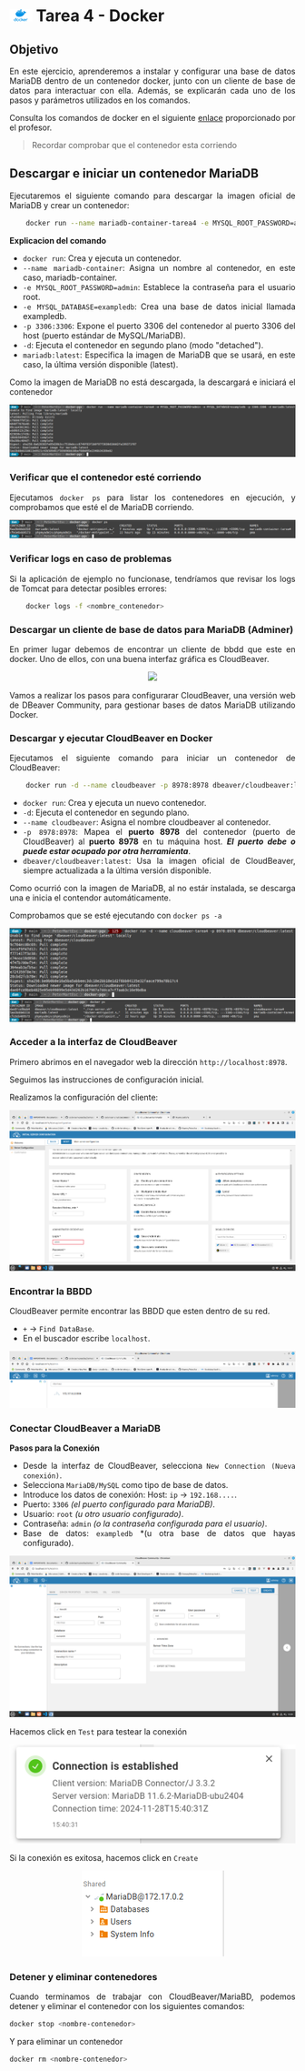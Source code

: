 <div style="text-align: justify;">

# <img src="../recursos-compartidos/docker-icon.png" width="40"> Tarea 4 - Docker

## Objetivo

En este ejercicio, aprenderemos a instalar y configurar una base de datos MariaDB dentro de un contenedor docker, junto con un cliente de base de datos para interactuar con ella. Además, se explicarán cada uno de los pasos y parámetros utilizados en los comandos.

Consulta los comandos de docker en el siguiente [enlace](https://github.com/jpexposito/code-learn/blob/main/comun/docker/COMANDOS.md) proporcionado por el profesor.

> Recordar comprobar que el contenedor esta corriendo

## Descargar e iniciar un contenedor MariaDB

Ejecutaremos el siguiente comando para descargar la imagen oficial de MariaDB y crear un contenedor:

```bash
    docker run --name mariadb-container-tarea4 -e MYSQL_ROOT_PASSWORD=admin -e MYSQL_DATABASE=exampledb -p 3306:3306 -d mariadb:latest
```

__Explicacion del comando__

- `docker run`: Crea y ejecuta un contenedor.   
- `--name mariadb-container`: Asigna un nombre al contenedor, en este caso, mariadb-container.
- `-e MYSQL_ROOT_PASSWORD=admin`: Establece la contraseña para el usuario root.
- `-e MYSQL_DATABASE=exampledb`: Crea una base de datos inicial llamada exampledb.
- `-p 3306:3306`: Expone el puerto 3306 del contenedor al puerto 3306 del host (puerto estándar de MySQL/MariaDB).
- `-d`: Ejecuta el contenedor en segundo plano (modo "detached").
- `mariadb:latest`: Especifica la imagen de MariaDB que se usará, en este caso, la última versión disponible (latest).

Como la imagen de MariaDB no está descargada, la descargará e iniciará el contenedor

<img src="./capturas/1.png" alt="captura 1">

### Verificar que el contenedor esté corriendo

Ejecutamos `docker ps` para listar los contenedores en ejecución, y comprobamos que esté el de MariaDB corriendo.

<img src="./capturas/2.png" alt="captura 2">

### Verificar logs en caso de problemas

Si la aplicación de ejemplo no funcionase, tendríamos que revisar los logs de Tomcat para detectar posibles errores:

```bash
    docker logs -f <nombre_contenedor>
```

### Descargar un cliente de base de datos para MariaDB (Adminer)

En primer lugar debemos de encontrar un cliente de bbdd que este en docker. Uno de ellos, con una buena interfaz gráfica es CloudBeaver.

<div align="center">

<img src="https://picx.zhimg.com/v2-b9d6d1d3aeb2344c2f4ff04595d4c765_720w.jpg?source=172ae18b" width="400px">

</div>

Vamos a realizar los pasos para configurarar CloudBeaver, una versión web de DBeaver Community, para gestionar bases de datos MariaDB utilizando Docker.

### Descargar y ejecutar CloudBeaver en Docker

Ejecutamos el siguiente comando para iniciar un contenedor de CloudBeaver:

```bash
    docker run -d --name cloudbeaver -p 8978:8978 dbeaver/cloudbeaver:latest
```

- `docker run`: Crea y ejecuta un nuevo contenedor.
- `-d`: Ejecuta el contenedor en segundo plano.
- `--name cloudbeaver`: Asigna el nombre cloudbeaver al contenedor.
- `-p 8978:8978`: Mapea el **puerto 8978** del contenedor (puerto de CloudBeaver) al **puerto 8978** en tu máquina host. ***El puerto debe o puede estar ocupado por otra herramienta***.
- `dbeaver/cloudbeaver:latest`: Usa la imagen oficial de CloudBeaver, siempre actualizada a la última versión disponible.

Como ocurrió con la imagen de MariaDB, al no estár instalada, se descarga una e inicia el contendor automáticamente.

Comprobamos que se esté ejecutando con `docker ps -a`

<img src="./capturas/3.png" alt="captura 3">

<img src="./capturas/3.2.png" alt="captura 3.2">

### Acceder a la interfaz de CloudBeaver

Primero abrimos en el navegador web la dirección `http://localhost:8978`.

Seguimos las instrucciones de configuración inicial.

Realizamos la configuración del cliente:

<img src="./capturas/4.png" alt="captura 4">

### Encontrar la BBDD

CloudBeaver permite encontrar las BBDD que esten dentro de su red.

- `+` -> `Find DataBase`.
- En el buscador escribe `localhost`.

<img src="./capturas/4.2.png" alt="captura 4.2">

### Conectar CloudBeaver a MariaDB

__Pasos para la Conexión__

- Desde la interfaz de CloudBeaver, selecciona `New Connection (Nueva conexión)`.
- Selecciona `MariaDB/MySQL` como tipo de base de datos.
- Introduce los datos de conexión:
 Host: `ip` -> `192.168....`.
- Puerto: `3306` *(el puerto configurado para MariaDB)*.
- Usuario: `root` *(u otro usuario configurado)*.
- Contraseña: `admin` *(o la contraseña configurada para el usuario)*.
- Base de datos: `exampledb` *(u otra base de datos que hayas configurado).

<img src="./capturas/5.png" alt="captura 5">

Hacemos click en `Test` para testear la conexión

<div align=center>
    <img src="./capturas/5.2.png" alt="captura 5.2">
</div>

Si la conexión es exitosa, hacemos click en `Create`

<div align=center>
    <img src="./capturas/5.3.png" alt="captura 5.3">
</div>

### Detener y eliminar contenedores

Cuando terminamos de trabajar con CloudBeaver/MariaBD, podemos detener y eliminar el contenedor con los siguientes comandos:

```bash
docker stop <nombre-contenedor>
```

Y para eliminar un contenedor

```bash
docker rm <nombre-contenedor>
```



</div>